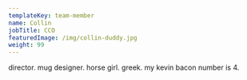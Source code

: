 ```yaml
---
templateKey: team-member
name: Collin
jobTitle: CCO
featuredImage: /img/collin-duddy.jpg
weight: 99
---
```

director. mug designer. horse girl. greek. my kevin bacon number is 4.
